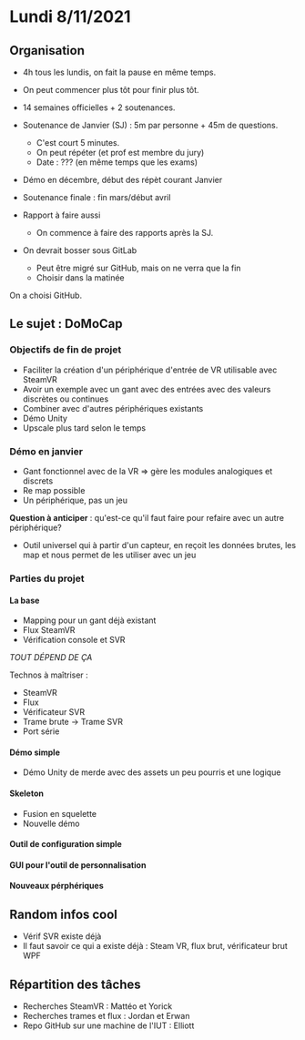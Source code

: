 # Lundi 8/11/2021

## Organisation

* 4h tous les lundis, on fait la pause en même temps.
* On peut commencer plus tôt pour finir plus tôt.

* 14 semaines officielles + 2 soutenances.
* Soutenance de Janvier (SJ) : 5m par personne + 45m de questions. 
    * C'est court 5 minutes.
    * On peut répéter (et prof est membre du jury)
    * Date : ??? (en même temps que les exams)
* Démo en décembre, début des répèt courant Janvier
* Soutenance finale : fin mars/début avril
* Rapport à faire aussi
    * On commence à faire des rapports après la SJ.

* On devrait bosser sous GitLab
    * Peut être migré sur GitHub, mais on ne verra que la fin
    * Choisir dans la matinée

On a choisi GitHub.

## Le sujet : DoMoCap

### Objectifs de fin de projet 
* Faciliter la création d'un périphérique d'entrée de VR utilisable avec SteamVR
* Avoir un exemple avec un gant avec des entrées avec des valeurs discrètes ou continues
* Combiner avec d'autres périphériques existants
* Démo Unity
* Upscale plus tard selon le temps

### Démo en janvier
* Gant fonctionnel avec de la VR => gère les modules analogiques et discrets
* Re map possible
* Un périphérique, pas un jeu

**Question à anticiper** : qu'est-ce qu'il faut faire pour refaire avec un autre périphérique?

* Outil universel qui à partir d'un capteur, en reçoit les données brutes, les map et nous permet de les utiliser avec un jeu

### Parties du projet

#### La base
* Mapping pour un gant déjà existant
* Flux SteamVR
* Vérification console et SVR

*TOUT DÉPEND DE ÇA*

Technos à maîtriser :
- SteamVR
- Flux
- Vérificateur SVR
- Trame brute -> Trame SVR
- Port série

#### Démo simple
* Démo Unity de merde avec des assets un peu pourris et une logique

#### Skeleton
* Fusion en squelette
* Nouvelle démo

#### Outil de configuration simple

#### GUI pour l'outil de personnalisation

#### Nouveaux pérphériques

## Random infos cool
- Vérif SVR existe déjà
- Il faut savoir ce qui a existe déjà : Steam VR, flux brut, vérificateur brut WPF

## Répartition des tâches
* Recherches SteamVR : Mattéo et Yorick
* Recherches trames et flux : Jordan et Erwan
* Repo GitHub sur une machine de l'IUT : Elliott